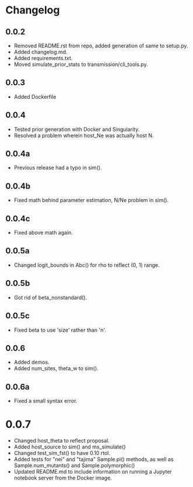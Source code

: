# Changelog

## 0.0.2

- Removed README.rst from repo, added generation of same to setup.py.
- Added changelog.md.
- Added requirements.txt.
- Moved simulate_prior_stats to transmission/cli_tools.py.

## 0.0.3

- Added Dockerfile

## 0.0.4

- Tested prior generation with Docker and Singularity.
- Resolved a problem wherein host_Ne was actually host N.

## 0.0.4a

- Previous release had a typo in sim().

## 0.0.4b

- Fixed math behind parameter estimation, N/Ne problem in sim().

## 0.0.4c

- Fixed above math again.

## 0.0.5a

- Changed logit_bounds in Abc() for rho to reflect (0, 1) range.

## 0.0.5b

- Got rid of beta_nonstandard().

## 0.0.5c

- Fixed beta to use 'size' rather than 'n'.

## 0.0.6

- Added demos.
- Added num_sites, theta_w to sim().

## 0.0.6a

- Fixed a small syntax error.

# 0.0.7

- Changed host_theta to reflect proposal.
- Added host_source to sim() and ms_simulate()
- Changed test_sim_fst() to have 0.10 rtol.
- Added tests for "nei" and "tajima" Sample.pi() methods, as well as
  Sample.num_mutants() and Sample.polymorphic()
- Updated README.md to include information on running a Jupyter notebook
  server from the Docker image.

